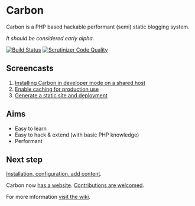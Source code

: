 # Carbon
Carbon is a PHP based hackable performant (semi) static blogging system. 

_It should be considered early alpha._

[![Build Status](https://travis-ci.org/svandragt/carbon.svg?branch=master)](https://travis-ci.org/svandragt/carbon)
[![Scrutinizer Code Quality](https://scrutinizer-ci.com/g/svandragt/carbon/badges/quality-score.png?b=master)](https://scrutinizer-ci.com/g/svandragt/carbon/?branch=master)


## Screencasts

1. [Installing Carbon in developer mode on a shared host](http://screencast.com/t/QgDYtKUFpG)
2. [Enable caching for production use](http://screencast.com/t/bRs6taeYUEQl)
3. [Generate a static site and deployment](http://screencast.com/t/JRijwzqMA94)


## Aims

* Easy to learn
* Easy to hack & extend (with basic PHP knowledge)
* Performant


## Next step

[Installation, configuration, add content](https://github.com/svandragt/carbon/wiki).

Carbon now [has a website](http://carbon.vandragt.com). [Contributions are welcomed](https://github.com/svandragt/carbon/issues). 

For more information [visit the wiki]([https://github.com/svandragt/carbon/wiki).
